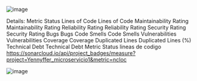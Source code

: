
![image](https://user-images.githubusercontent.com/56143446/150026171-6b5e9faf-6fb9-40b5-a103-f7765181b335.png)

Details:
Metric	Status
Lines of Code	Lines of Code
Maintainability Rating	Maintainability Rating
Reliability Rating	Reliability Rating
Security Rating	Security Rating
Bugs	Bugs
Code Smells	Code Smells
Vulnerabilities	Vulnerabilities
Coverage	Coverage
Duplicated Lines	Duplicated Lines (%)
Technical Debt	Technical Debt
Metric	Status
lineas de codigo	https://sonarcloud.io/api/project_badges/measure?project=Yennyffer_microservicio1&metric=ncloc
	
	
	
	
	
	
![image](https://user-images.githubusercontent.com/56143446/150027138-28d35fba-71d7-4228-a0e1-ec29763cb3cf.png)


